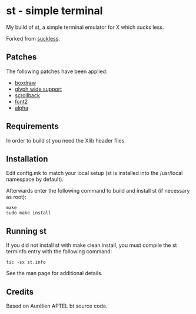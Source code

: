 # st - simple terminal
My build of st, a simple terminal emulator for X which sucks less.

Forked from [suckless](https://git.suckless.org/st).


## Patches
The following patches have been applied:

- [boxdraw](https://st.suckless.org/patches/boxdraw)
- [glyph wide support](https://st.suckless.org/patches/glyph)
- [scrollback](https://st.suckless.org/patches/scrollback)
- [font2](https://st.suckless.org/patches/font2)
- [alpha](https://st.suckless.org/patches/alpha)


## Requirements
In order to build st you need the Xlib header files.


## Installation
Edit config.mk to match your local setup (st is installed into
the /usr/local namespace by default).

Afterwards enter the following command to build and install st (if
necessary as root):
```
make
sudo make install
```


## Running st
If you did not install st with make clean install, you must compile
the st terminfo entry with the following command:

```
tic -sx st.info
```

See the man page for additional details.

## Credits
Based on Aurélien APTEL <aurelien dot aptel at gmail dot com> bt source code.
